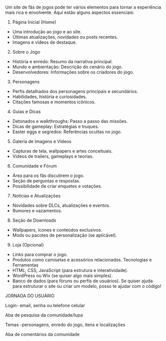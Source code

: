 Um site de fãs de jogos pode ter vários elementos para tornar a experiência mais rica e envolvente. Aqui estão alguns aspectos essenciais:
1. Página Inicial (Home)
* Uma introdução ao jogo e ao site.
* Últimas atualizações, novidades ou posts recentes.
* Imagens e vídeos de destaque.
2. Sobre o Jogo
* História e enredo: Resumo da narrativa principal.
* Mundo e ambientação: Descrição do cenário do jogo.
* Desenvolvedores: Informações sobre os criadores do jogo.
3. Personagens
* Perfis detalhados dos personagens principais e secundários.
* Habilidades, história e curiosidades.
* Citações famosas e momentos icônicos.
4. Guias e Dicas
* Detonados e walkthroughs: Passo a passo das missões.
* Dicas de gameplay: Estratégias e truques.
* Easter eggs e segredos: Referências ocultas no jogo.
5. Galeria de Imagens e Vídeos
* Capturas de tela, wallpapers e artes conceituais.
* Vídeos de trailers, gameplays e teorias.
6. Comunidade e Fórum
* Área para os fãs discutirem o jogo.
* Seção de perguntas e respostas.
* Possibilidade de criar enquetes e votações.
7. Notícias e Atualizações
* Novidades sobre DLCs, atualizações e eventos.
* Rumores e vazamentos.
8. Seção de Downloads
* Wallpapers, ícones e conteúdos exclusivos.
* Mods ou pacotes de personalização (se aplicável).
9. Loja (Opcional)
* Links para comprar o jogo.
* Produtos como camisetas e acessórios relacionados.
Tecnologias e Ferramentas
* HTML, CSS, JavaScript (para estrutura e interatividade).
* WordPress ou Wix (se quiser algo mais simples).
* Banco de dados (para fóruns ou perfis de usuários).
Se quiser ajuda para estruturar o site ou criar um modelo, posso te ajudar com o código!

JORNADA DO USUÁRIO 

Login- email, senha ou telefone celular 
                              
Aba de pesquisa da comunidade/lupa

Temas -personagens, enredo do jogo, itens e localizações

Aba de comentários da comunidade
